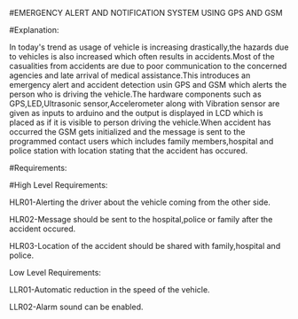 #EMERGENCY ALERT AND NOTIFICATION SYSTEM USING GPS AND GSM

#Explanation:

   In today's trend as usage of vehicle is increasing drastically,the hazards due to vehicles is also increased which often results in accidents.Most of the casualities from accidents are due to poor communication to the concerned agencies and late arrival of medical assistance.This introduces an emergency alert and accident detection usin GPS and GSM which alerts the person who is driving the vehicle.The hardware components such as GPS,LED,Ultrasonic sensor,Accelerometer along with Vibration sensor are given as inputs to arduino and the output is displayed in LCD which is placed as if it is visible to person driving the vehicle.When accident has occurred the GSM gets initialized and the message is sent to the programmed contact users which includes family members,hospital and police station with location stating that the accident has occured. 

#Requirements:

#High Level Requirements:

HLR01-Alerting the driver about the vehicle coming from the other side.

HLR02-Message should be sent to the hospital,police or family after the accident occured.

HLR03-Location of the accident should be shared with family,hospital and police.

Low Level Requirements:

LLR01-Automatic reduction in the speed of the vehicle.

LLR02-Alarm sound can be enabled.
